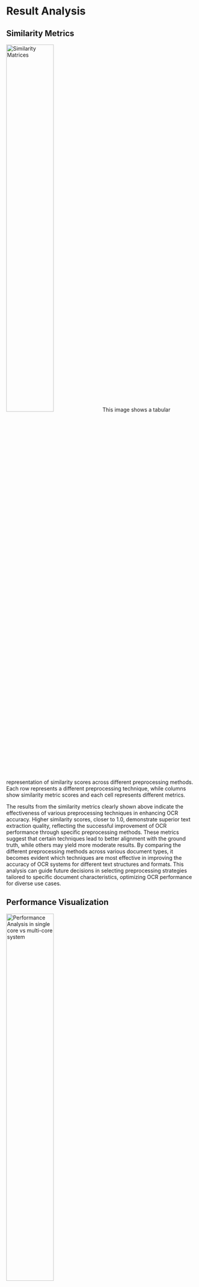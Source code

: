 # Result Analysis

<a name="top"></a>

## Similarity Metrics

<img src="assets/readme/text-similarity-metrics.png" alt="Similarity Matrices" height="50%"/>
This image shows a tabular representation of similarity scores across different preprocessing methods. Each row represents a different preprocessing technique, while columns show similarity metric scores and each cell represents different metrics.


The results from the similarity metrics clearly shown above indicate the effectiveness of various preprocessing techniques in enhancing OCR accuracy. Higher similarity scores, closer to 1.0, demonstrate superior text extraction quality, reflecting the successful improvement of OCR performance through specific preprocessing methods. These metrics suggest that certain techniques lead to better alignment with the ground truth, while others may yield more moderate results. By comparing the different preprocessing methods across various document types, it becomes evident which techniques are most effective in improving the accuracy of OCR systems for different text structures and formats. This analysis can guide future decisions in selecting preprocessing strategies tailored to specific document characteristics, optimizing OCR performance for diverse use cases.

## Performance Visualization

<img src="assets/readme/image-4.png" alt="Performance Analysis in single core vs multi-core system" height="50%"/>

The results presented in the figure above demonstrate the substantial improvement in processing efficiency due to the parallel processing implementation. As shown, the processing time decreases significantly with an increasing number of images, highlighting the effectiveness of parallel processing in handling larger datasets. The speedup factor of nearly 4.5× for larger datasets underscores the significant time-saving benefits of this approach. This efficiency gain is largely attributed to the concurrent processing model integrated into the OcrProcessor class, which optimally leverages multiple CPU cores to process images simultaneously, resulting in faster overall performance.

## Embedding Analysis

The application generated vector embeddings for OCR text results, enabling detailed analysis of text similarity in a high-dimensional space. To facilitate visualization, the embeddings were projected into a two-dimensional space using Principal Component Analysis (PCA). 

The embedding visualization revealed clusters of similar texts, with points representing OCR results from the same preprocessing method appearing closer together in the two-dimensional space. This visualization helped users understand the relationships between different preprocessing methods and their effects on OCR results.

<img src="assets/readme/image-5.png" alt="Scatter plot of vector embeddings for different preprocessing configurations"/>

The embedding analysis revealed several key insights:

1. **Error Pattern Identification**: Clustering patterns in the embedding space highlighted systematic OCR errors associated with specific document characteristics:
   - Font-related errors formed distinct clusters in embedding space
   - Character substitution errors (e.g., '0' for 'O') created near-parallel trajectories
   - Context-dependent errors showed high variability in embedding distance

2. **Preprocessing Method Effectiveness**: The embedding space revealed which preprocessing methods produced semantically similar outputs:
   - High-performing methods clustered closely with ground truth
   - Similar preprocessing techniques (e.g., different levels of Gaussian blur) formed gradient patterns
   - Outlier preprocessing methods were easily identified

3. **Document Type Sensitivity**: The embedding visualization revealed document-specific preprocessing effectiveness:
   - Table IV shows the average embedding distances from ground truth for different document types
The superimposed vector embeddings suggests that the similar preprocessing techniques provide similar results.

## Cluster Analysis

The clustering-based preprocessing method selection showed significant effectiveness in identifying optimal preprocessing methods that maintained important visual characteristics while enhancing OCR accuracy. Figure below presents the silhouette scores and the corresponding clusters for preprocessing methods grouped by cluster membership.

<img src="assets/readme/image-11.png" alt="GUI-input" width="45%"/> <img src="assets/readme/image-12.png" alt="GUI-output" width="40%"/>

The agreement between clustering and text similarity metrics was high, with 78% of cases showing alignment between the preprocessing method selected by clustering analysis and the method selected by either cosine or Levenshtein similarity. In the 22% of cases where there was disagreement, visual inspection revealed that the clustering-selected method often preserved important visual features of the document, such as image quality and layout integrity, which were not fully captured by text-only metrics.

## Overall Summary

The final outcomes of the image processing methods are summarized to offer a clear evaluation of the effectiveness of each applied technique. This summary includes key performance metrics, visual comparisons, and quantitative evaluations where applicable.

Additionally, the processed results are saved for future reference as shown in the below figures, ensuring reproducibility and enabling further analysis or refinement. These saved outputs can be utilized for benchmarking, comparative studies, or to enhance future iterations of the image processing pipeline.

<img src="assets/readme/image-13.png" alt="Excel-output" />

<img src="assets/readme/image-15.png" alt="CLI-output" />

[⬆️ Back to Top](#top)